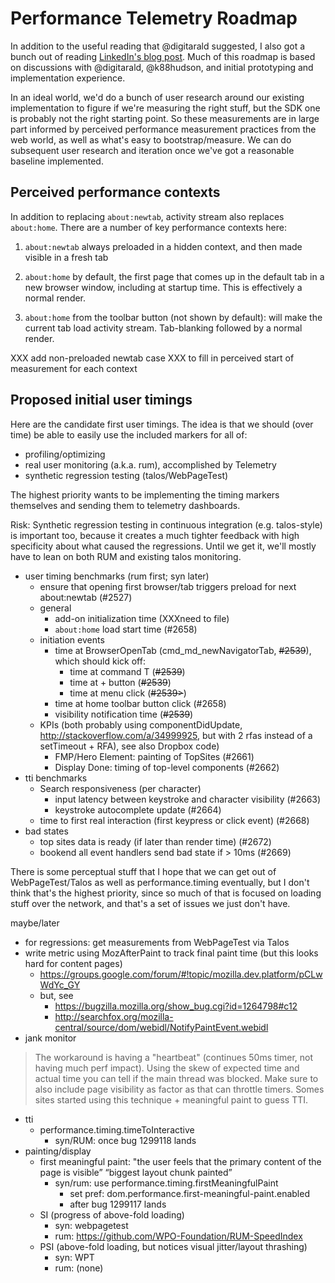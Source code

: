 # Performance Telemetry Roadmap

In addition to the useful reading that @digitarald suggested, I also got a bunch out of reading [LinkedIn's blog post](https://engineering.linkedin.com/blog/2017/02/measuring-and-optimizing-performance-of-single-page-applications).  Much of this roadmap is based on discussions with @digitarald, @k88hudson, and initial prototyping and implementation experience.

 In an ideal world, we'd do a bunch of user research around our existing implementation to figure if we're measuring the right stuff, but the SDK one is probably not the right starting point.  So these measurements are in large part informed by perceived performance measurement practices from the web world, as well as what's easy to bootstrap/measure.  We can do subsequent user research and iteration once we've got a reasonable baseline implemented.

## Perceived performance contexts

In addition to replacing `about:newtab`, activity stream also replaces `about:home`. There are a number of  key performance contexts here:

1. `about:newtab` always preloaded in a hidden context, and then made visible in a fresh tab

1. `about:home` by default, the first page that comes up in the default tab in a new browser window, including at startup time. This is effectively a normal render.

1. `about:home` from the toolbar button (not shown by default): will make the current tab load activity stream. Tab-blanking followed by a normal
render.

XXX add non-preloaded newtab case
XXX to fill in perceived start of measurement for each context

## Proposed initial user timings
Here are the candidate first user timings.  The idea is that we should (over time) be able to easily use the included markers for all of:

* profiling/optimizing
* real user monitoring (a.k.a. rum), accomplished by Telemetry
* synthetic regression testing (talos/WebPageTest)

The highest priority wants to be implementing the timing markers themselves and sending them to telemetry dashboards.

Risk: Synthetic regression testing in continuous integration (e.g. talos-style) is important too, because it creates a much tighter feedback with high specificity about what caused the regressions.  Until we get it, we'll mostly have to lean on both RUM and existing talos monitoring.


* user timing benchmarks (rum first; syn later)
    * ensure that opening first browser/tab triggers preload for next about:newtab (#2527)
    * general
        * add-on initialization time (XXXneed to file)
        * `about:home` load start time (#2658)
    * initiation events
        * time at BrowserOpenTab (cmd_md_newNavigatorTab, <strike>#2539</strike>), which should kick off:
            * time at command T (<strike>#2539</strike>)
            * time at + button (<strike>#2539</strike>)
            * time at menu click  (<strike>#2539></strike>)
        * time at home toolbar button click (#2658)
        * visibility notification time (<strike>#2539</strike>)
    * KPIs (both probably using componentDidUpdate, http://stackoverflow.com/a/34999925, but with 2 rfas instead of a setTimeout + RFA), see also Dropbox code)
        * FMP/Hero Element: painting of TopSites (#2661)
        * Display Done: timing of top-level components (#2662)
* tti benchmarks
    * Search responsiveness (per character)
        * input latency between keystroke and character visibility (#2663)
        * keystroke autocomplete update (#2664)
    * time to first real interaction (first keypress or click event) (#2668)
* bad states
    * top sites data is ready (if later than render time) (#2672)
    * bookend all event handlers send bad state if > 10ms (#2669)

There is some perceptual stuff that I hope that we can get out of WebPageTest/Talos as well as performance.timing eventually, but I don't think that's the highest priority, since so much of that is focused on loading stuff over the network, and that's a set of issues we just don't have.

maybe/later

* for regressions: get measurements from WebPageTest via Talos
* write metric using MozAfterPaint to track final paint time (but this looks hard for content pages)
    * https://groups.google.com/forum/#!topic/mozilla.dev.platform/pCLwWdYc_GY
    * but, see
        * https://bugzilla.mozilla.org/show_bug.cgi?id=1264798#c12
        * http://searchfox.org/mozilla-central/source/dom/webidl/NotifyPaintEvent.webidl
* jank monitor
> The workaround is having a "heartbeat" (continues 50ms timer, not having much perf impact). Using the skew of expected time and actual time you can tell if the main thread was blocked. Make sure to also include page visibility as factor as that can throttle timers. Somes sites started using this technique + meaningful paint to guess TTI.

* tti
    * performance.timing.timeToInteractive
        * syn/RUM: once bug 1299118 lands
* painting/display
    * first meaningful paint: "the user feels that the primary content of the page is visible” “biggest layout chunk painted”
        * syn/rum: use performance.timing.firstMeaningfulPaint
            * set pref: dom.performance.first-meaningful-paint.enabled
            * after bug 1299117 lands
    * SI (progress of above-fold loading)
        * syn: webpagetest
        * rum: https://github.com/WPO-Foundation/RUM-SpeedIndex
    * PSI (above-fold loading, but notices visual jitter/layout thrashing)
        * syn: WPT
        * rum: (none)